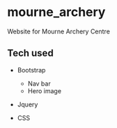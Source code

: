 # mourne_archery
Website for Mourne Archery Centre

## Tech used

* Bootstrap
  * Nav bar
  * Hero image 

* Jquery

* CSS
